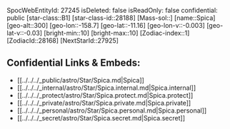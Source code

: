 ﻿---
location: [-11.16,-158.7,300]
type: Star
tags:
- astro/Star

---
SpocWebEntityId: 27245
isDeleted: false
isReadOnly: false
confidential: public
[star-class::B1]
[star-class-id::28188]
[Mass-sol::]
[name::Spica]
[geo-alt::300]
[geo-lon::-158.7]
[geo-lat::-11.16]
[geo-lon-v::-0.003]
[geo-lat-v::-0.03]
[bright-min::10]
[bright-max::10]
[Zodiac-index::1]
[ZodiacId::28168]
[NextStarId::27925]



## Confidential Links & Embeds: 
- [[../../../_public/astro/Star/Spica.md|Spica]] 
- [[../../../_internal/astro/Star/Spica.internal.md|Spica.internal]] 
- [[../../../_protect/astro/Star/Spica.protect.md|Spica.protect]] 
- [[../../../_private/astro/Star/Spica.private.md|Spica.private]] 
- [[../../../_personal/astro/Star/Spica.personal.md|Spica.personal]] 
- [[../../../_secret/astro/Star/Spica.secret.md|Spica.secret]] 
